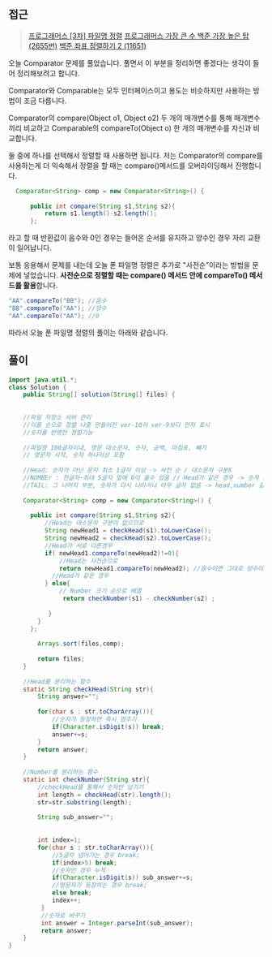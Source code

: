 ## 접근
> <a href="https://school.programmers.co.kr/learn/courses/30/lessons/17686#qna"> 프로그래머스 [3차] 파일명 정렬</a>
<a href="https://school.programmers.co.kr/learn/courses/30/lessons/42746">프로그래머스 가장 큰 수 </a>
<a href="https://www.acmicpc.net/problem/2655"> 백준 가장 높은 탑 (2655번)</a>
<a href="https://www.acmicpc.net/problem/11651"> 백준 좌표 정렬하기 2 (11651)</a>

오늘 Comparator 문제를 풀었습니다.
풀면서 이 부분을 정리하면 좋겠다는 생각이 들어 정리해보려고 합니다.

Comparator와 Comparable는 모두 인터페이스이고
용도는 비슷하지만 사용하는 방법이 조금 다릅니다.

Comparator의 compare(Object o1, Object o2) 두 개의 매개변수를 통해 매개변수끼리 비교하고 Comparable의 compareTo(Object o) 한 개의 매개변수를 자신과 비교합니다.

둘 중에 하나를 선택해서 정렬할 때 사용하면 됩니다.
저는 Comparator의 compare를 사용하는게 더 익숙해서 정렬을 할 때는 compare()메서드를 오버라이딩해서 진행합니다.

```java
  Comparator<String> comp = new Comparator<String>() {
        
      public int compare(String s1,String s2){
          return s1.length()-s2.length();         
      };
```
라고 할 때 반환값이 음수와 0인 경우는 들어온 순서를 유지하고 양수인 경우 자리 교환이 일어납니다.

보통 응용해서 문제를 내는데 오늘 푼 파일명 정렬은 추가로 "사전순"이라는 방법을 문제에 넣었습니다.
**사전순으로 정렬할 때는 compare() 메서드 안에 compareTo() 메서드를 활용**합니다.
```java
"AA".compareTo("BB"); //음수
"BB".compareTo("AA"); //양수
"AA".compareTo("AA"); //0
```

따라서 오늘 푼 파일명 정렬의 풀이는 아래와 같습니다.

## 풀이
```java
import java.util.*;
class Solution {
    public String[] solution(String[] files) {
      
    
    //파일 저장소 서버 관리
    //이름 순으로 정렬 나중 만들어진 ver-10이 ver-9보다 먼저 표시
    //숫자를 반영한 정렬기능
    
    //파일명 100글자이내, 영문 대소문자, 숫자, 공백, 마침표, 빼기
    // 영문자 시작, 숫자 하나이상 포함
    
    //Head: 숫자가 아닌 문자 최소 1글자 이상 -> 사전 순 / 대소문자 구분X
    //NUMBEr : 한글자~최대 5글자 앞에 0이 올수 있음 // Head가 같은 경우 -> 숫자 순으로
    //TAIL: 그 나머지 부분, 숫자가 다시 나타거나 아무 글자 없음 -> head,number 같은 경우 원래 입력의 주어진 순서 유지
    
    Comparator<String> comp = new Comparator<String>() {
        
      public int compare(String s1,String s2){
          //Head는 대소문자 구분이 없으므로 
          String newHead1 = checkHead(s1).toLowerCase();
          String newHead2 = checkHead(s2).toLowerCase();
          //Head가 서로 다른경우
          if( newHead1.compareTo(newHead2)!=0){
              //Head는 사전순으로
              return newHead1.compareTo(newHead2); //음수이면 그대로 양수이면 바꾸기
            //Head가 같은 경우
          } else{ 
              // Number 크기 순으로 배열
               return checkNumber(s1) - checkNumber(s2) ;
               
           }        
        }          
      };
              
        Arrays.sort(files,comp);
             
        return files;
    }
    
    //Head를 분리하는 함수
    static String checkHead(String str){
        String answer="";
        
        for(char s : str.toCharArray()){
            //숫자가 등장하면 즉시 멈추기
            if(Character.isDigit(s)) break;
            answer+=s;         
        }    
        return answer;
    }
    
    //Number를 분리하는 함수
    static int checkNumber(String str){
        //checkHead를 통해서 숫자만 남기기
        int length = checkHead(str).length();
        str=str.substring(length);
        
        String sub_answer="";
        
        
        int index=1;
        for(char s : str.toCharArray()){
            //5글자 넘어가는 경우 break;
            if(index>5) break;
            //숫자인 경우 누적
            if(Character.isDigit(s)) sub_answer+=s;
            //영문자가 등장하는 경우 break;
            else break;
            index++;
         }
         //숫자로 바꾸기
         int answer = Integer.parseInt(sub_answer);    
         return answer;
    }
}
```